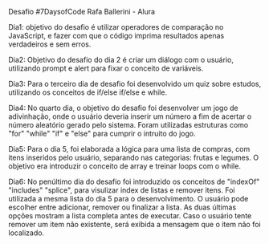 Desafio #7DaysofCode
Rafa Ballerini - Alura

Dia1:
objetivo do desafio é utilizar operadores de comparação no JavaScript, e fazer com que o código imprima resultados apenas verdadeiros e sem erros.

Dia2: 
Objetivo do desafio do dia 2 é criar um diálogo com o usuário, utilizando prompt e alert para fixar o conceito de variáveis.

Dia3:
Para o terceiro dia de desafio foi desenvolvido um quiz sobre estudos, utilizando os conceitos de if/else if/else e while. 

Dia4:
No quarto dia, o objetivo do desafio foi desenvolver um jogo de adivinhação, onde o usuário deveria inserir um número a fim de acertar o número aleatório gerado pelo sistema. Foram utilizadas estruturas como "for" "while" "if" e "else" para cumprir o intruito do jogo.

Dia5:
Para o dia 5, foi elaborada a lógica para uma lista de compras, com itens inseridos pelo usuário, separando nas categorias: frutas e legumes. O objetivo era introduzir o conceito de array e treinar loops com o while.

Dia6:
No penúltimo dia do desafio foi introduzido os conceitos de "indexOf" "includes" "splice", para visulizar index de listas e remover itens. Foi utilizada a mesma lista do dia 5 para o desenvolvimento. O usuário pode escolher entre adicionar, remover ou finalizar a lista. As duas últimas opções mostram a lista completa antes de executar. 
Caso o usuário tente remover um item não existente, será exibida a mensagem que o item não foi localizado.
